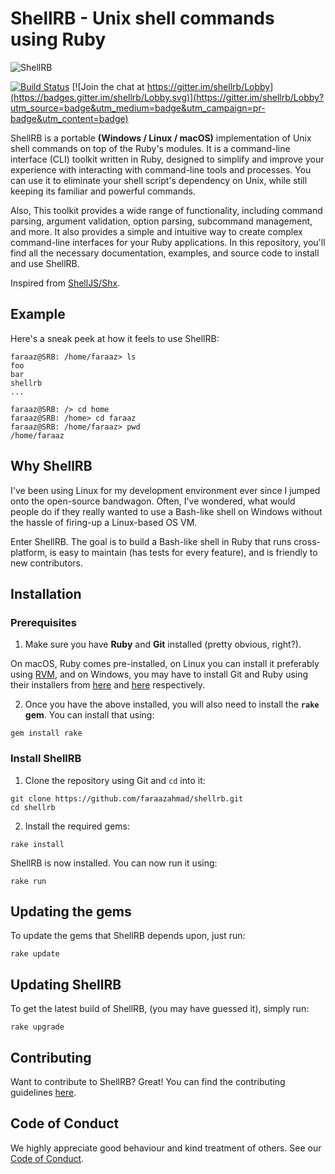# ShellRB - Unix shell commands using Ruby

![ShellRB](ShellRB.png)

[![Build Status](https://travis-ci.org/faraazahmad/shellrb.svg?branch=master)](https://travis-ci.org/faraazahmad/shellrb)
[![Join the chat at https://gitter.im/shellrb/Lobby](https://badges.gitter.im/shellrb/Lobby.svg)](https://gitter.im/shellrb/Lobby?utm_source=badge&utm_medium=badge&utm_campaign=pr-badge&utm_content=badge)

ShellRB is a portable **(Windows / Linux / macOS)** implementation of Unix shell commands on top of the Ruby's modules. It is a command-line interface (CLI) toolkit written in Ruby, designed to simplify and improve your experience with interacting with command-line tools and processes. You can use it to eliminate your shell script's dependency on Unix, while still keeping its familiar and powerful commands.

Also, This toolkit provides a wide range of functionality, including command parsing, argument validation, option parsing, subcommand management, and more. It also provides a simple and intuitive way to create complex command-line interfaces for your Ruby applications. In this repository, you'll find all the necessary documentation, examples, and source code to install and use ShellRB.

Inspired from [ShellJS/Shx](https://github.com/shelljs/shx).

## Example
Here's a sneak peek at how it feels to use ShellRB:
```
faraaz@SRB: /home/faraaz> ls
foo
bar
shellrb
...

faraaz@SRB: /> cd home
faraaz@SRB: /home> cd faraaz
faraaz@SRB: /home/faraaz> pwd
/home/faraaz

```

## Why ShellRB
I've been using Linux for my development environment ever since I jumped onto the open-source bandwagon. Often, I've wondered, what would people do if they really wanted to use a Bash-like shell on Windows without the hassle of firing-up a Linux-based OS VM.

Enter ShellRB. The goal is to build a Bash-like shell in Ruby that runs cross-platform, is easy to maintain (has tests for every feature), and is friendly to new contributors.

## Installation
### Prerequisites
1. Make sure you have **Ruby** and **Git** installed (pretty obvious, right?).

  On macOS, Ruby comes pre-installed, on Linux you can install it preferably using [RVM](https://rvm.io), and on Windows, you may have to install Git and Ruby using their installers from [here](https://git-scm.com/download/win) and [here](https://rubyinstaller.org/) respectively.

2. Once you have the above installed, you will also need to install the **`rake` gem**. You can install that using:
  ```
  gem install rake
  ```

### Install ShellRB
1. Clone the repository using Git and `cd` into it:
  ```
  git clone https://github.com/faraazahmad/shellrb.git
  cd shellrb
  ```
2. Install the required gems:
  ```
  rake install
  ```

ShellRB is now installed. You can now run it using:
```
rake run
```

## Updating the gems
To update the gems that ShellRB depends upon, just run:
```
rake update
```

## Updating ShellRB
To get the latest build of ShellRB, (you may have guessed it), simply run:
```
rake upgrade
```

## Contributing
Want to contribute to ShellRB? Great! You can find the contributing guidelines [here](CONTRIBUTING.md).

## Code of Conduct
We highly appreciate good behaviour and kind treatment of others. See our [Code of Conduct](CODE_OF_CONDUCT.md).
